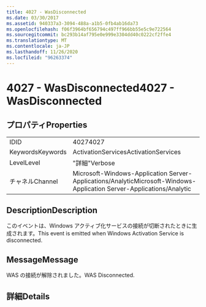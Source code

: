 ```yaml
---
title: 4027 - WasDisconnected
ms.date: 03/30/2017
ms.assetid: 940337a3-3094-488a-a1b5-0fb4ab16da73
ms.openlocfilehash: f06f3964bf656794c497ff966bb55e5c9e722564
ms.sourcegitcommit: bc293b14af795e0e999e3304dd40c0222cf2ffe4
ms.translationtype: MT
ms.contentlocale: ja-JP
ms.lasthandoff: 11/26/2020
ms.locfileid: "96263374"
---
```

# <a name="4027---wasdisconnected"></a><span data-ttu-id="bab70-102">4027 - WasDisconnected</span><span class="sxs-lookup"><span data-stu-id="bab70-102">4027 - WasDisconnected</span></span>

## <a name="properties"></a><span data-ttu-id="bab70-103">プロパティ</span><span class="sxs-lookup"><span data-stu-id="bab70-103">Properties</span></span>  
  
|||  
|-|-|  
|<span data-ttu-id="bab70-104">ID</span><span class="sxs-lookup"><span data-stu-id="bab70-104">ID</span></span>|<span data-ttu-id="bab70-105">4027</span><span class="sxs-lookup"><span data-stu-id="bab70-105">4027</span></span>|  
|<span data-ttu-id="bab70-106">Keywords</span><span class="sxs-lookup"><span data-stu-id="bab70-106">Keywords</span></span>|<span data-ttu-id="bab70-107">ActivationServices</span><span class="sxs-lookup"><span data-stu-id="bab70-107">ActivationServices</span></span>|  
|<span data-ttu-id="bab70-108">Level</span><span class="sxs-lookup"><span data-stu-id="bab70-108">Level</span></span>|<span data-ttu-id="bab70-109">"詳細"</span><span class="sxs-lookup"><span data-stu-id="bab70-109">Verbose</span></span>|  
|<span data-ttu-id="bab70-110">チャネル</span><span class="sxs-lookup"><span data-stu-id="bab70-110">Channel</span></span>|<span data-ttu-id="bab70-111">Microsoft-Windows-Application Server-Applications/Analytic</span><span class="sxs-lookup"><span data-stu-id="bab70-111">Microsoft-Windows-Application Server-Applications/Analytic</span></span>|  
  
## <a name="description"></a><span data-ttu-id="bab70-112">Description</span><span class="sxs-lookup"><span data-stu-id="bab70-112">Description</span></span>  

 <span data-ttu-id="bab70-113">このイベントは、Windows アクティブ化サービスの接続が切断されたときに生成されます。</span><span class="sxs-lookup"><span data-stu-id="bab70-113">This event is emitted when Windows Activation Service is disconnected.</span></span>  
  
## <a name="message"></a><span data-ttu-id="bab70-114">Message</span><span class="sxs-lookup"><span data-stu-id="bab70-114">Message</span></span>  

 <span data-ttu-id="bab70-115">WAS の接続が解除されました。</span><span class="sxs-lookup"><span data-stu-id="bab70-115">WAS Disconnected.</span></span>  
  
## <a name="details"></a><span data-ttu-id="bab70-116">詳細</span><span class="sxs-lookup"><span data-stu-id="bab70-116">Details</span></span>
